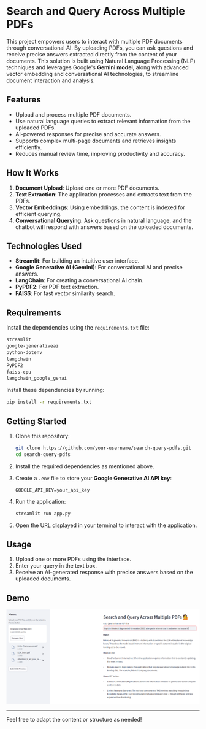 # Search and Query Across Multiple PDFs  

This project empowers users to interact with multiple PDF documents through conversational AI. By uploading PDFs, you can ask questions and receive precise answers extracted directly from the content of your documents. This solution is built using Natural Language Processing (NLP) techniques and leverages Google's **Gemini model**, along with advanced vector embedding and conversational AI technologies, to streamline document interaction and analysis.  

## Features  

- Upload and process multiple PDF documents.  
- Use natural language queries to extract relevant information from the uploaded PDFs.  
- AI-powered responses for precise and accurate answers.  
- Supports complex multi-page documents and retrieves insights efficiently.  
- Reduces manual review time, improving productivity and accuracy.  

## How It Works  

1. **Document Upload**: Upload one or more PDF documents.  
2. **Text Extraction**: The application processes and extracts text from the PDFs.  
3. **Vector Embeddings**: Using embeddings, the content is indexed for efficient querying.  
4. **Conversational Querying**: Ask questions in natural language, and the chatbot will respond with answers based on the uploaded documents.  

## Technologies Used  

- **Streamlit**: For building an intuitive user interface.  
- **Google Generative AI (Gemini)**: For conversational AI and precise answers.  
- **LangChain**: For creating a conversational AI chain.  
- **PyPDF2**: For PDF text extraction.  
- **FAISS**: For fast vector similarity search.  

## Requirements  

Install the dependencies using the `requirements.txt` file:  

```bash  
streamlit  
google-generativeai  
python-dotenv  
langchain  
PyPDF2  
faiss-cpu  
langchain_google_genai  
```  

Install these dependencies by running:  

```bash  
pip install -r requirements.txt  
```  

## Getting Started  

1. Clone this repository:  

   ```bash  
   git clone https://github.com/your-username/search-query-pdfs.git  
   cd search-query-pdfs  
   ```  

2. Install the required dependencies as mentioned above.  

3. Create a `.env` file to store your **Google Generative AI API key**:  
   ```  
   GOOGLE_API_KEY=your_api_key  
   ```  

4. Run the application:  
   ```bash  
   streamlit run app.py  
   ```  

5. Open the URL displayed in your terminal to interact with the application.  

## Usage  

1. Upload one or more PDFs using the interface.  
2. Enter your query in the text box.  
3. Receive an AI-generated response with precise answers based on the uploaded documents.  

## Demo  
![Project Screenshot](./images/qa_system_ui.png) 

---  

Feel free to adapt the content or structure as needed!
